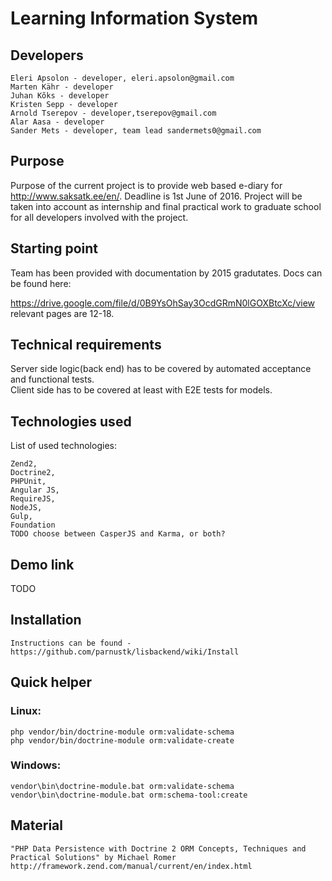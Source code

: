 # Learning Information System 

## Developers

    Eleri Apsolon - developer, eleri.apsolon@gmail.com
    Marten Kähr - developer
    Juhan Kõks - developer
    Kristen Sepp - developer
    Arnold Tserepov - developer,tserepov@gmail.com
    Alar Aasa - developer
    Sander Mets - developer, team lead sandermets0@gmail.com

## Purpose

Purpose of the current project is to provide web based e-diary for http://www.saksatk.ee/en/. Deadline is 1st June of 2016. 
Project will be taken into account as internship and final practical work to graduate school for all developers involved with the project.  

## Starting point

Team has been provided with documentation by 2015 gradutates. Docs can be found here:

https://drive.google.com/file/d/0B9YsOhSay3OcdGRmN0lGOXBtcXc/view relevant pages are 12-18.

## Technical requirements

Server side logic(back end) has to be covered by automated acceptance and functional tests.  
Client side has to be covered at least with E2E tests for models.

## Technologies used

List of used technologies:

    Zend2, 
    Doctrine2, 
    PHPUnit, 
    Angular JS, 
    RequireJS, 
    NodeJS, 
    Gulp, 
    Foundation
    TODO choose between CasperJS and Karma, or both?

## Demo link
TODO

## Installation

    Instructions can be found - https://github.com/parnustk/lisbackend/wiki/Install  

## Quick helper

### Linux:

    php vendor/bin/doctrine-module orm:validate-schema
    php vendor/bin/doctrine-module orm:validate-create
   
### Windows:

    vendor\bin\doctrine-module.bat orm:validate-schema
    vendor\bin\doctrine-module.bat orm:schema-tool:create
    
## Material

    "PHP Data Persistence with Doctrine 2 ORM Concepts, Techniques and Practical Solutions" by Michael Romer
    http://framework.zend.com/manual/current/en/index.html
    
